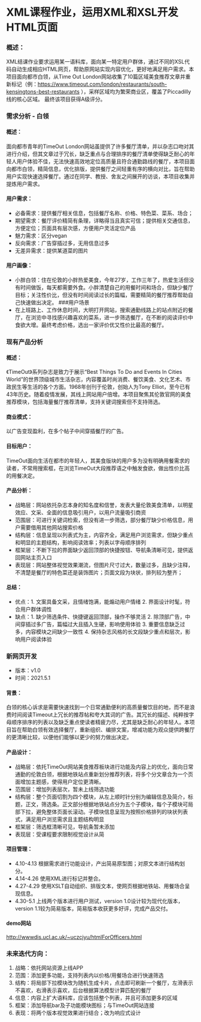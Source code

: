 # XML课程作业，运用XML和XSL开发HTML页面
### 概述：
XML结课作业要求运用某一语料库，面向某一特定用户群体，通过不同的XSL代码自动生成相应HTML网页，帮助原网站实现内容优化，更好地满足用户需求。本项目面向都市白领，从Time Out London网站收集了10篇区域美食推荐文章并重新标记（例：https://www.timeout.com/london/restaurants/south-kensingtons-best-restaurants ），采样区域均为繁荣商业区，覆盖了Piccadilly线的核心区域。
最终该项目获得A级评分。

### 需求分析 - 白领
#### 概述：
面向都市青年的TimeOut London网站虽提供了许多餐厅清单，并以杂志口吻对其进行介绍，但其文章过于冗长，缺乏重点与合理排序的餐厅清单使得缺乏耐心的年轻人用户体验不佳，无法快速高效地定位高质量且符合通勤路线的餐厅，本项目面向都市白领，精简信息，优化排版，提供餐厅之间轻重有序的横向对比，旨在帮助用户实现快速选择餐厅。通过在同学、教授、舍友之间展开的访谈，本项目收集并提炼用户需求。
#### 用户需求：
- 必备需求：提供餐厅相关信息，包括餐厅名称、价格、特色菜、菜系、场合；
- 期望需求：餐厅评价精简有条理，详略得当且真实可信；提供相关交通信息，方便定位；页面具有层次感，方便用户灵活定位产品
- 魅力需求：区分vegan
- 反向需求：广告穿插过多，无用信息过多
- 无差异需求：提供某道菜的图片
#### 用户画像：
- 小胖白领：住在伦敦的小胖热爱美食，今年27岁，工作三年了，热爱生活但没有时间做饭，每天都需要外食。小胖清楚自己的用餐时间和场合，但缺少餐厅目标；关注性价比，但没有时间阅读过长的篇幅，需要精简的餐厅推荐帮助自己快速做出决定。
###用户场景
- 在上班路上、工作休息时间，大明打开网站，搜索通勤线路上的站点附近的餐厅，在浏览中寻找感兴趣喜欢的菜系，进一步筛选餐厅，在不断的阅读评价中食欲大增。最终考虑价格，选出一家评价优又性价比最高的餐厅。

### 现有产品分析
#### 概述：
《TimeOut》系列杂志是致力于展示“Best Things To Do and Events In Cities World”的世界顶级城市生活杂志，内容覆盖时尚消费、餐饮美食、文化艺术、市政民生等生活的各个方面。1968年创刊于伦敦，创始人为Tony Elliot，至今已有43年历史。随着疫情发展，其线上网站用户倍增。本项目聚焦其伦敦官网的美食推荐模块，包括海量餐厅推荐清单，支持关键词搜索但不支持筛选。
#### 商业模式：
以广告变现盈利，在多个帖子中间穿插餐厅的广告。
#### 目标用户：
TimeOut面向生活在都市的年轻人，其美食版块的用户多为没有明确用餐需求的读者，不常用搜索框，在浏览TimeOut大段推荐语之中触发食欲，做出性价比高的用餐决定。
#### 产品分析：
- 战略层：网站依托杂志本身的知名度和信誉，发表大量伦敦美食清单，以明星效应、文采、全面的信息吸引用户，以用户流量吸引商资
- 范围层：可进行关键词检索，但没有进一步筛选，部分餐厅缺少价格信息，用户需要借用其他网站搜索价格
- 结构层：信息呈现以列表式为主，内容齐全，满足用户浏览需求，但缺少重点和明显的主题结构，影响阅读效率；列表以字母顺序排列
- 框架层：不断下拉的界面缺少返回顶部的快捷按钮、导航条清晰可见，提供返回网站主页入口
- 表现层：网站整体视觉效果潮流，但图片尺寸过大，数量过多，且缺少注释，不清楚是餐厅的特色菜还是装饰图片；页面文段为块状，排列较为整齐；
#### 总结：
- 优点：1. 文案具备文采，且情绪饱满，能煽动用户情绪
       2. 界面设计时髦，符合用户群体调性
- 缺点：1. 缺少筛选条件、快捷键返回顶部，操作不够灵活
       2. 除顶部广告，中间穿插过多广告，篇幅过大且插入生硬，影响使用体验
       3. 重要信息缺乏过多，内容模块之间缺少一致性
       4. 保持杂志风格的长文段缺少重点和层次，影响用户阅读体验

### 新网页开发
- 版本：v1.0
- 时间：2021.5.1
#### 背景：
白领的核心诉求是需要快速找到一个日常通勤便利的高质量餐饮目的地，而不是浪费时间阅读Timeout上冗长的推荐帖和夸大其词的广告。其冗长的描述、纯粹按字母顺序排序的列表以及缺乏重点使读者精疲力尽，尤其是缺乏耐心的年轻人。本项目旨在帮助白领有效选择餐厅，重新组织、编排文案，增减功能为观众提供跨餐厅的更清晰比较，以便他们能够以更少的努力做出决定。
#### 产品设计：
- 战略层：依托TimeOut网站美食推荐板块进行功能及内容上的优化，面向日常通勤的伦敦白领，根据地铁站点重新划分推荐列表，将多个分文章合为一个页面增加主题感，使得用户定位更清晰。
- 范围层：增加列表层次，暂未上线筛选功能
- 结构层：整个页面切割为四个模块，从左上顺时针分别为编辑信息及简介，标题，正文，筛选条。正文部分根据地铁站点分为五个子模块，每个子模块可局部下拉，避免整体页面长滚动。子模块信息呈现为按照价格排列的块状列表式，满足用户浏览需求且主题结构明显
- 框架层：筛选框清晰可见，导航条暂未添加
- 表现层：受课程要求限制视觉设计从简
#### 项目管理：
- 4.10-4.13 根据需求进行功能设计，产出简易原型图；对原文本进行结构划分。
- 4.14-4.26 使用XML进行标记并整合。
- 4.27-4.29 使用XSLT自动组织、排版文本，使网页根据地铁站、用餐场合呈现信息。
- 4.30-5.1 上线两个版本进行用户测试，version 1.0设计较为现代化版本，version 1.1较为简易版本，简易版本收获更多好评，完成产品交付。
#### demo网站
http://wwwdis.ucl.ac.uk/~uczcjyu/htmlForOfficers.html

### 未来迭代方向：
  1. 战略：依托网站资源上线APP
  2. 范围：添加更多功能，支持列表内以价格/用餐场合进行快速筛选
  3. 结构：将局部下拉模块改为随机生成卡片，点击即可刷新一个餐厅，左滑表示不喜欢，右滑表示喜欢，后台根据算法模型计算匹配的餐厅
  4. 信息：内容上扩大语料库，应该包括整个列表，并且可添加更多的区域
  5. 框架：添加导航bar及子功能模块图标；与TimeOut网站连接
  6. 表现：将两个版本视觉效果进行结合；改为响应式设计

